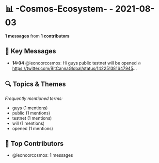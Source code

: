 # 📊 -Cosmos-Ecosystem- - 2021-08-03
**1 messages** from **1 contributors**

## 💬 Key Messages
- **14:04** @leonoorcosmos: Hi guys public testnet will be opened  🔥https://twitter.com/BitCannaGlobal/status/142251381647945...

## 🔍 Topics & Themes
*Frequently mentioned terms:*
- guys (1 mentions)
- public (1 mentions)
- testnet (1 mentions)
- will (1 mentions)
- opened (1 mentions)

## 👥 Top Contributors
- @leonoorcosmos: 1 messages